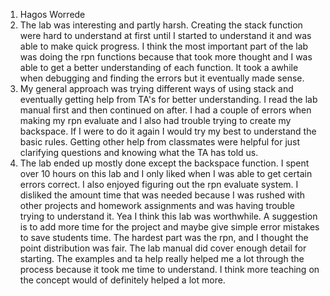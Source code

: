 1. Hagos Worrede 
2. The lab was interesting and partly harsh. Creating the stack function were hard to understand at first until I started to understand it
and was able to make quick progress. I think the most important part of the lab was doing the rpn functions because that took more thought 
and I was able to get a better understanding of each function. It took a awhile when debugging and finding  the errors but it eventually made sense. 
3. My general approach was trying different ways of using stack and eventually getting help from TA's for better understanding. I read the lab manual
first and then continued on after. I had a couple of errors when making my rpn evaluate and I also had trouble trying to create my backspace. If I were 
to do it again I would try my best to understand the basic rules. Getting other help from classmates were helpful for just clarifying questions and knowing 
what the TA has told us. 
4. The lab ended up mostly done except the backspace function. I spent over 10 hours on this lab and I only liked when I was able to get certain errors correct. I
also enjoyed figuring out the rpn evaluate system. I disliked the amount time that was needed because I was rushed with other projects and homework assignments
and was having trouble trying to understand it. Yea I think this lab was worthwhile. A suggestion is to add more time for the project and maybe give simple error 
mistakes to save students time. The hardest part was the rpn, and I thought the point distribution was fair. The lab manual did cover enough detail for starting. 
The examples and ta help really helped me a lot through the process because it took me time to understand. I think more teaching on the concept would of definitely 
helped a lot more. 
